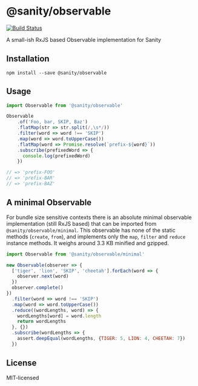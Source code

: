 # @sanity/observable

[![Build Status](https://travis-ci.org/sanity-io/observable.svg?branch=master)](https://travis-ci.org/sanity-io/observable)

A small-ish RxJS based Observable implementation for Sanity

## Installation

```
npm install --save @sanity/observable
```

## Usage

```js
import Observable from '@sanity/observable'

Observable
    .of('Foo, bar, SKIP, Baz')
    .flatMap(str => str.split(/,\s*/))
    .filter(word => word !== 'SKIP')
    .map(word => word.toUpperCase())
    .flatMap(word => Promise.resolve(`prefix-${word}`))
    .subscribe(prefixedWord => {
      console.log(prefixedWord)
    })

// => 'prefix-FOO'
// => 'prefix-BAR'
// => 'prefix-BAZ'

```

## A minimal Observable

For bundle size sensitive contexts there is an absolute minimal observable implementation (still RxJS based) that can be imported from `@sanity/observable/minimal`. This observable has none of the static methods (`create`, `from`), and implements only the `map`, `filter` and `reduce` instance methods. It weighs around 3.3 KB minified and gzipped.

```js
import Observable from '@sanity/observable/minimal'

new Observable(observer => {
  ['tiger', 'lion', 'SKIP', 'cheetah'].forEach(word => {
    observer.next(word)
  })
  observer.complete()
})
  .filter(word => word !== 'SKIP')
  .map(word => word.toUpperCase())
  .reduce((wordLengths, word) => {
    wordLengths[word] = word.length
    return wordLengths
  }, {})
  .subscribe(wordLengths => {
    assert.deepEqual(wordLengths, {TIGER: 5, LION: 4, CHEETAH: 7})
  })
```


## License

MIT-licensed
